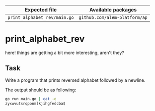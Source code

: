 | Expected file                | Available packages            |
| ---------------------------- | ----------------------------- |
| `print_alphabet_rev/main.go` | `github.com/alem-platform/ap` |

# print_alphabet_rev

<p data-story-username="a-J-nx">here! things are getting a bit more interesting, aren't they?</p>

## Task

Write a program that prints reversed alphabet followed by a newline.

The output should be as following:

```sh
go run main.go | cat -e
zyxwvutsrqponmlkjihgfedcba$
```
